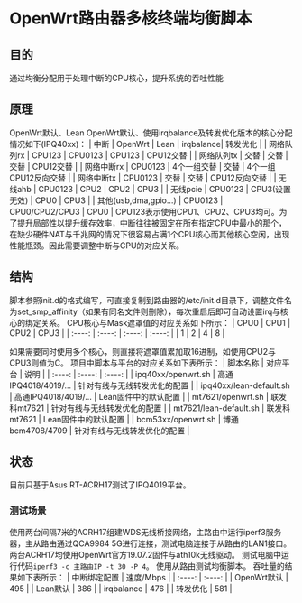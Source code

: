 # OpenWrt路由器多核终端均衡脚本
## 目的
通过均衡分配用于处理中断的CPU核心，提升系统的吞吐性能
## 原理
OpenWrt默认、Lean OpenWrt默认、使用irqbalance及转发优化版本的核心分配情况如下(IPQ40xx)：
| 中断 | OpenWrt | Lean | irqbalance| 转发优化 | 
| 网络队列rx | CPU123 | CPU0123 | CPU123 | CPU12交替 |
| 网络队列tx | 交替 | 交替 | 交替 | CPU12交替 |
| 网络中断rx | CPU0123 | 4个一组交替 | 交替 | 4个一组CPU12反向交替 |
| 网络中断tx | CPU0123 | 交替 | 交替 | CPU12反向交替 |
| 无线ahb | CPU0123 | CPU2 | CPU2 | CPU3 |
| 无线pcie | CPU0123 | CPU3(设置无效) | CPU0 | CPU3 |
| 其他(usb,dma,gpio...) | CPU0123 | CPU0/CPU2/CPU3 | CPU0 |
CPU123表示使用CPU1、CPU2、CPU3均可。为了提升局部性以提升缓存效率，中断往往被固定在所有指定CPU中最小的那个，在缺少硬件NAT与千兆网的情况下很容易占满1个CPU核心而其他核心空闲，出现性能瓶颈。因此需要调整中断与CPU的对应关系。
## 结构
脚本参照init.d的格式编写，可直接复制到路由器的/etc/init.d目录下，调整文件名为set_smp_affinity（如果有同名文件则删除），每次重启后即可自动设置irq与核心的绑定关系。
CPU核心与Mask遮罩值的对应关系如下所示：
| CPU0 | CPU1 | CPU2 | CPU3 |
| :----: | :----: | :----: | :----: |
| 1 | 2 | 4 | 8 |

如果需要同时使用多个核心，则直接将遮罩值累加取16进制，如使用CPU2与CPU3则值为C。
项目中脚本与平台的对应关系如下表所示：
| 脚本名称 | 对应平台 | 说明 |
| :----: | :----: | :----: |
| ipq40xx/openwrt.sh | 高通IPQ4018/4019/... | 针对有线与无线转发优化的配置 |
| ipq40xx/lean-default.sh | 高通IPQ4018/4019/... | Lean固件中的默认配置 |
| mt7621/openwrt.sh | 联发科mt7621 | 针对有线与无线转发优化的配置 |
| mt7621/lean-default.sh | 联发科mt7621 | Lean固件中的默认配置 |
| bcm53xx/openwrt.sh | 博通bcm4708/4709 | 针对有线与无线转发优化的配置 |
## 状态
目前只基于Asus RT-ACRH17测试了IPQ4019平台。
### 测试场景
使用两台间隔7米的ACRH17组建WDS无线桥接网络，主路由中运行iperf3服务器，主从路由通过QCA9984 5G进行连接，测试电脑连接于从路由的LAN1接口。
两台ACRH17均使用OpenWrt官方19.07.2固件与ath10k无线驱动。
测试电脑中运行代码`iperf3 -c 主路由IP -t 30 -P 4`。
使用从路由测试均衡脚本。
吞吐量的结果如下表所示：
| 中断绑定配置 | 速度/Mbps |
| :----: | :----: |
| OpenWrt默认 | 495 |
| Lean默认 | 386 |
| irqbalance | 476 |
| 转发优化 | 581 |
